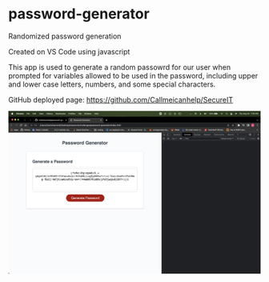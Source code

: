 # password-generator

Randomized password generation

Created on VS Code using javascript

This app is used to generate a random passowrd for our user when prompted for variables allowed to be used in the password, including upper and lower case letters, numbers, and some special characters.

GitHub deployed page: https://github.com/Callmeicanhelp/SecureIT

![Screenshot](assets/images/1FD3A1AD-FBB4-4066-A8D1-9EE78EFB9307.jpeg)
